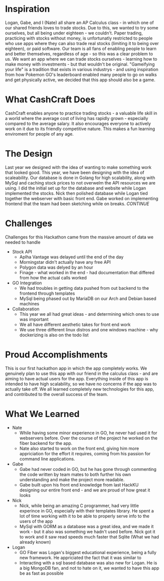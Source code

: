 # Inspiration
Logan, Gabe, and I (Nate) all share an AP Calculus class - in which one of our shared friends loves to trade stocks. Due to this, we wanted to try some ourselves, but all being under eighteen - we couldn't. Paper trading, practicing with stocks without money, is unfortunatly restricted to people who use apps where they can also trade real stocks (limiting it to being over eighteen), or paid software.
Our team is all fans of enabling people to learn and better themselves, regardless of age - so this was a clear problem to us. We want an app where we can trade stocks ourselves - learning how to make money with investments - but that wouldn't be original. "Gameifying your life" is a tradition that exists in various industrys - and using inspiration from how Pokemon GO's leaderboard enabled many people to go on walks and get physically active, we decided that this app should also be a game.
# What CashCraft Does
CashCraft enables anyone to practice trading stocks - a valuable life skill in a world where the average cost of living has rapidly grown - especially compared to the average salary. It also encourages everyone to actively work on it due to its friendly competitive nature. This makes a fun learning enviroment for people of any age.
# The Design
Last year we designed with the idea of wanting to make something work that looked good. This year, we have been designing with the idea of scaleability. Our database is done in Golang for high scalability, along with MySql and caching stock prices to not overwelm the API resources we are using. I did the initial set up for the database and website while Logan implemented the stocks. Nick then polished database while Logan tied together the webserver with basic front end. Gabe worked on implementing frontend that the team had been sketching while on breaks. *CONTINUE*
# Challenges
Challenges for this Hackathon came from the massive amount of data we needed to handle
* Stock API
  * Aplha Vantage was delayed until the end of the day
  * Morningstar didn't actually have any free API
  * Polygon data was delyed by an hour
  * Finage - what worked in the end - had documentation that differed from how the actual calls worked
* GO Integration
  * We had troubles in getting data pushed from out backend to the frontend through templates
  * MySql being phased out by MariaDB on our Arch and Debian based machines
* Collaboration
  * This year we all had great ideas - and determining which ones to use was important
  * We all have different aesthetic takes for front end work
  * We use three different linux distros and one windows machine - why dockerizing is also on the todo list

# Proud Accomplishments
This is our first hackathon app in which the app completely works. We genuinely plan to use this app with our friend in the calculus class - and are aiming to have actual users for the app. Everything inside of this app is intended to have high scalability, so we have no concerns if the app was to actually take off. We all learned completely new technologies for this app, and contributed to the overall success of the team.
# What We Learned
* Nate
  * While having some minor experience in GO, he never had used it for webservers before. Over the course of the project he worked on the fiber backend for the app.
  * Nate also started to work on the front end, giving him more appriciation for the effort it requires, coming from his passion for command line applications.
* Gabe
  * Gabe had never coded in GO, but he has gone through commenting the code written by team mates to both further his own understanding and make the project more readable.
  * Gabe built upon his front end knowledge from last HackKU designing our entire front end - and we are proud of how great it looks
* Nick
  * Nick, while being an amazing C programmer, had very little experince in GO, especially with their templates library. He spent a lot of time working with it to be able to properly serve info to the users of the app
  * MySql with GORM as a database was a great idea, and we made it work - but it also was something we hadn't used before. Nick got it to work and it saw read speeds much faster that Sqlite (What we had already known)
* Logan
  * GO Fiber was Logan's biggest educational experience, being a fully new framework. He appriciated the fact that it was similar to 
  * Interacting with a sql based database was also new for Logan. He is a big MongoDB fan, and not to hate on it, we wanted to have this app be as fast as possible
